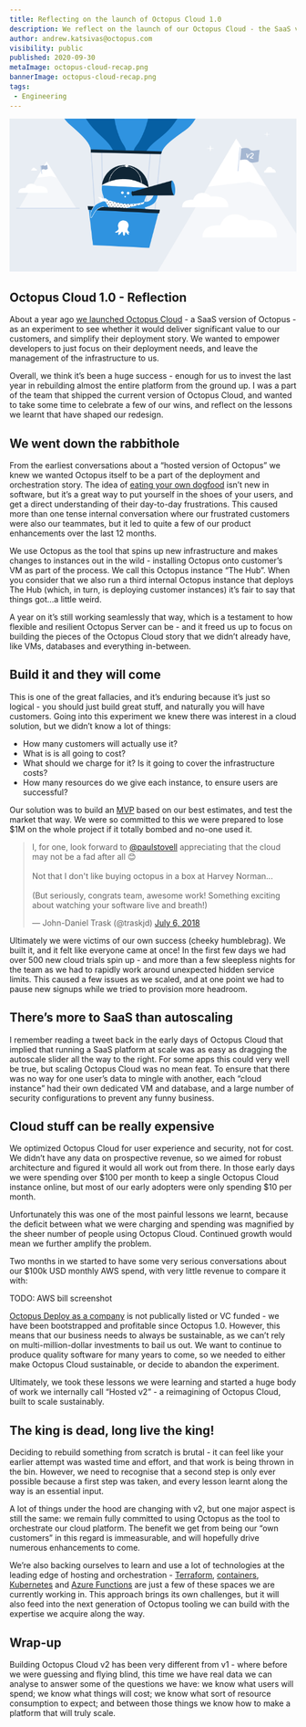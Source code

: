 ```yaml
---
title: Reflecting on the launch of Octopus Cloud 1.0
description: We reflect on the launch of our Octopus Cloud - the SaaS version of Octopus - and how it's shaped our plans for Octopus Cloud 2.0.
author: andrew.katsivas@octopus.com
visibility: public
published: 2020-09-30
metaImage: octopus-cloud-recap.png
bannerImage: octopus-cloud-recap.png
tags:
 - Engineering
---
```


![Octopus in the balloon looking ahead to Octopus Cloud version 2.0](octopus-cloud-recap.png)

## Octopus Cloud 1.0 - Reflection

About a year ago [we launched Octopus Cloud](https://octopus.com/blog/announcing-octopus-cloud) - a SaaS version of Octopus - as an experiment to see whether it would deliver significant value to our customers, and simplify their deployment story. We wanted to empower developers to just focus on their deployment needs, and leave the management of the infrastructure to us.

Overall, we think it’s been a huge success - enough for us to invest the last year in rebuilding almost the entire platform from the ground up. I was a part of the team that shipped the current version of Octopus Cloud, and wanted to take some time to celebrate a few of our wins, and reflect on the lessons we learnt that have shaped our redesign.

## We went down the rabbithole

From the earliest conversations about a “hosted version of Octopus” we knew we wanted Octopus itself to be a part of the deployment and orchestration story. The idea of [eating your own dogfood](https://en.wikipedia.org/wiki/Eating_your_own_dog_food) isn’t new in software, but it’s a great way to put yourself in the shoes of your users, and get a direct understanding of their day-to-day frustrations. This caused more than one tense internal conversation where our frustrated customers were also our teammates, but it led to quite a few of our product enhancements over the last 12 months.

We use Octopus as the tool that spins up new infrastructure and makes changes to instances out in the wild - installing Octopus onto customer’s VM as part of the process. We call this Octopus instance “The Hub”. When you consider that we also run a third internal Octopus instance that deploys The Hub (which, in turn, is deploying customer instances) it’s fair to say that things got...a little weird. 

A year on it’s still working seamlessly that way, which is a testament to how flexible and resilient Octopus Server can be - and it freed us up to focus on building the pieces of the Octopus Cloud story that we didn’t already have, like VMs, databases and everything in-between.

## Build it and they will come

This is one of the great fallacies, and it’s enduring because it’s just so logical - you should just build great stuff, and naturally you will have customers. Going into this experiment we knew there was interest in a cloud solution, but we didn’t know a lot of things: 

* How many customers will actually use it?
* What is is all going to cost?
* What should we charge for it? Is it going to cover the infrastructure costs?
* How many resources do we give each instance, to ensure users are successful?

Our solution was to build an [MVP](https://en.wikipedia.org/wiki/Minimum_viable_product) based on our best estimates, and test the market that way. We were so committed to this we were prepared to lose $1M on the whole project if it totally bombed and no-one used it.

<blockquote class="twitter-tweet"><p lang="en" dir="ltr">I, for one, look forward to <a href="https://twitter.com/paulstovell?ref_src=twsrc%5Etfw">@paulstovell</a> appreciating that the cloud may not be a fad after all 😊 <br><br>Not that I don&#39;t like buying octopus in a box at Harvey Norman...<br><br>(But seriously, congrats team, awesome work! Something exciting about watching your software live and breath!)</p>&mdash; John-Daniel Trask (@traskjd) <a href="https://twitter.com/traskjd/status/1015125052335972352?ref_src=twsrc%5Etfw">July 6, 2018</a></blockquote> <script async src="https://platform.twitter.com/widgets.js" charset="utf-8"></script>

Ultimately we were victims of our own success (cheeky humblebrag). We built it, and it felt like everyone came at once! In the first few days we had over 500 new cloud trials spin up - and more than a few sleepless nights for the team as we had to rapidly work around unexpected hidden service limits. This caused a few issues as we scaled, and at one point we had to pause new signups while we tried to provision more headroom.

## There’s more to SaaS than autoscaling

I remember reading a tweet back in the early days of Octopus Cloud that implied that running a SaaS platform at scale was as easy as dragging the autoscale slider all the way to the right. For some apps this could very well be true, but scaling Octopus Cloud was no mean feat. To ensure that there was no way for one user’s data to mingle with another, each “cloud instance” had their own dedicated VM and database, and a large number of security configurations to prevent any funny business.

## Cloud stuff can be really expensive

We optimized Octopus Cloud for user experience and security, not for cost. We didn’t have any data on prospective revenue, so we aimed for robust architecture and figured it would all work out from there. In those early days we were spending over $100 per month to keep a single Octopus Cloud instance online, but most of our early adopters were only spending $10 per month.

Unfortunately this was one of the most painful lessons we learnt, because the deficit between what we were charging and spending was magnified by the sheer number of people using Octopus Cloud. Continued growth would mean we further amplify the problem.

Two months in we started to have some very serious conversations about our $100k USD monthly AWS spend, with very little revenue to compare it with:

TODO: AWS bill screenshot

[Octopus Deploy as a company](https://octopus.com/company) is not publically listed or VC funded - we have been bootstrapped and profitable since Octopus 1.0. However, this means that our business needs to always be sustainable, as we can’t rely on multi-million-dollar investments to bail us out. We want to continue to produce quality software for many years to come, so we needed to either make Octopus Cloud sustainable, or decide to abandon the experiment.

Ultimately, we took these lessons we were learning and started a huge body of work we internally call “Hosted v2” - a reimagining of Octopus Cloud, built to scale sustainably.

## The king is dead, long live the king!

Deciding to rebuild something from scratch is brutal - it can feel like your earlier attempt was wasted time and effort, and that work is being thrown in the bin. However, we need to recognise that a second step is only ever possible because a first step was taken, and every lesson learnt along the way is an essential input. 

A lot of things under the hood are changing with v2, but one major aspect is still the same: we remain fully committed to using Octopus as the tool to orchestrate our cloud platform. The benefit we get from being our “own customers” in this regard is immeasurable, and will hopefully drive numerous enhancements to come.

We’re also backing ourselves to learn and use a lot of technologies at the leading edge of hosting and orchestration - [Terraform](https://github.com/OctopusDeploy/terraform-provider-octopusdeploy), [containers](https://hub.docker.com/r/octopusdeploy/octopusdeploy), [Kubernetes](https://docs.microsoft.com/en-us/azure/aks/) and [Azure Functions](https://docs.microsoft.com/en-us/azure/azure-functions/) are just a few of these spaces we are currently working in. This approach brings its own challenges, but it will also feed into the next generation of Octopus tooling we can build with the expertise we acquire along the way.

## Wrap-up

Building Octopus Cloud v2 has been very different from v1 - where before we were guessing and flying blind, this time we have real data we can analyse to answer some of the questions we have: we know what users will spend; we know what things will cost; we know what sort of resource consumption to expect; and between those things we know how to make a platform that will truly scale.
